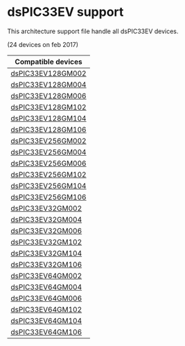 # dsPIC33EV support

This architecture support file handle all dsPIC33EV devices.

(24 devices on feb 2017)

|Compatible devices|
|---------|
|[dsPIC33EV128GM002](http://microchip.com/dsPIC33EV128GM002)|
|[dsPIC33EV128GM004](http://microchip.com/dsPIC33EV128GM004)|
|[dsPIC33EV128GM006](http://microchip.com/dsPIC33EV128GM006)|
|[dsPIC33EV128GM102](http://microchip.com/dsPIC33EV128GM102)|
|[dsPIC33EV128GM104](http://microchip.com/dsPIC33EV128GM104)|
|[dsPIC33EV128GM106](http://microchip.com/dsPIC33EV128GM106)|
|[dsPIC33EV256GM002](http://microchip.com/dsPIC33EV256GM002)|
|[dsPIC33EV256GM004](http://microchip.com/dsPIC33EV256GM004)|
|[dsPIC33EV256GM006](http://microchip.com/dsPIC33EV256GM006)|
|[dsPIC33EV256GM102](http://microchip.com/dsPIC33EV256GM102)|
|[dsPIC33EV256GM104](http://microchip.com/dsPIC33EV256GM104)|
|[dsPIC33EV256GM106](http://microchip.com/dsPIC33EV256GM106)|
|[dsPIC33EV32GM002](http://microchip.com/dsPIC33EV32GM002)|
|[dsPIC33EV32GM004](http://microchip.com/dsPIC33EV32GM004)|
|[dsPIC33EV32GM006](http://microchip.com/dsPIC33EV32GM006)|
|[dsPIC33EV32GM102](http://microchip.com/dsPIC33EV32GM102)|
|[dsPIC33EV32GM104](http://microchip.com/dsPIC33EV32GM104)|
|[dsPIC33EV32GM106](http://microchip.com/dsPIC33EV32GM106)|
|[dsPIC33EV64GM002](http://microchip.com/dsPIC33EV64GM002)|
|[dsPIC33EV64GM004](http://microchip.com/dsPIC33EV64GM004)|
|[dsPIC33EV64GM006](http://microchip.com/dsPIC33EV64GM006)|
|[dsPIC33EV64GM102](http://microchip.com/dsPIC33EV64GM102)|
|[dsPIC33EV64GM104](http://microchip.com/dsPIC33EV64GM104)|
|[dsPIC33EV64GM106](http://microchip.com/dsPIC33EV64GM106)|
